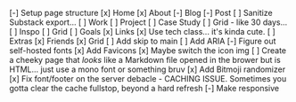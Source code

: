 [-] Setup page structure
	[x] Home
	[x] About
	[-] Blog 
		[-] Post
		[ ] Sanitize Substack export...
	[ ] Work
		[ ] Project
			[ ] Case Study
			[ ] Grid - like 30 days...
	[ ] Inspo
		[ ] Grid
	[ ] Goals
	[x] Links
		[x] Use tech class... it's kinda cute.
	[ ] Extras
	[x] Friends
		[x] Grid
[ ] Add skip to main
[ ] Add ARIA
[-] Figure out self-hosted fonts
[x] Add Favicons
	[x] Maybe switch the icon img
[ ] Create a cheeky page that *looks* like a Markdown file opened in the brower but is HTML... just use a mono font or something bruv
[x] Add Bitmoji randomizer
[x] Fix font/footer on the server debacle - CACHING ISSUE. Sometimes you gotta clear the cache fullstop, beyond a hard refresh
[-] Make responsive